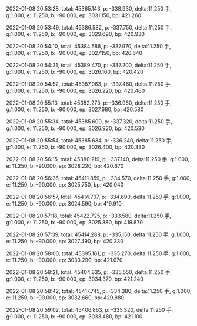 2022-01-08 20:53:28, total: 45365.143, p: -338.930, delta:11.250 手, g:1.000, e: 11.250, b: -90.000, ep: 3031.150, bp: 421.260

2022-01-08 20:53:49, total: 45386.582, p: -337.750, delta:11.250 手, g:1.000, e: 11.250, b: -90.000, ep: 3029.690, bp: 420.930

2022-01-08 20:54:10, total: 45384.588, p: -337.970, delta:11.250 手, g:1.000, e: 11.250, b: -90.000, ep: 3027.150, bp: 420.640

2022-01-08 20:54:31, total: 45389.470, p: -337.200, delta:11.250 手, g:1.000, e: 11.250, b: -90.000, ep: 3026.160, bp: 420.420

2022-01-08 20:54:52, total: 45387.963, p: -337.460, delta:11.250 手, g:1.000, e: 11.250, b: -90.000, ep: 3026.220, bp: 420.460

2022-01-08 20:55:13, total: 45382.273, p: -336.960, delta:11.250 手, g:1.000, e: 11.250, b: -90.000, ep: 3027.680, bp: 420.580

2022-01-08 20:55:34, total: 45385.600, p: -337.320, delta:11.250 手, g:1.000, e: 11.250, b: -90.000, ep: 3026.920, bp: 420.530

2022-01-08 20:55:54, total: 45385.634, p: -336.240, delta:11.250 手, g:1.000, e: 11.250, b: -90.000, ep: 3026.400, bp: 420.330

2022-01-08 20:56:15, total: 45380.219, p: -337.140, delta:11.250 手, g:1.000, e: 11.250, b: -90.000, ep: 3028.220, bp: 420.670

2022-01-08 20:56:36, total: 45411.859, p: -334.570, delta:11.250 手, g:1.000, e: 11.250, b: -90.000, ep: 3025.750, bp: 420.040

2022-01-08 20:56:57, total: 45414.707, p: -334.690, delta:11.250 手, g:1.000, e: 11.250, b: -90.000, ep: 3024.590, bp: 419.910

2022-01-08 20:57:18, total: 45422.725, p: -333.580, delta:11.250 手, g:1.000, e: 11.250, b: -90.000, ep: 3025.380, bp: 419.870

2022-01-08 20:57:39, total: 45414.288, p: -335.150, delta:11.250 手, g:1.000, e: 11.250, b: -90.000, ep: 3027.490, bp: 420.330

2022-01-08 20:58:00, total: 45395.161, p: -335.270, delta:11.250 手, g:1.000, e: 11.250, b: -90.000, ep: 3033.290, bp: 421.070

2022-01-08 20:58:21, total: 45404.835, p: -335.550, delta:11.250 手, g:1.000, e: 11.250, b: -90.000, ep: 3034.370, bp: 421.240

2022-01-08 20:58:42, total: 45417.745, p: -334.380, delta:11.250 手, g:1.000, e: 11.250, b: -90.000, ep: 3032.660, bp: 420.880

2022-01-08 20:59:02, total: 45406.863, p: -335.320, delta:11.250 手, g:1.000, e: 11.250, b: -90.000, ep: 3033.480, bp: 421.100